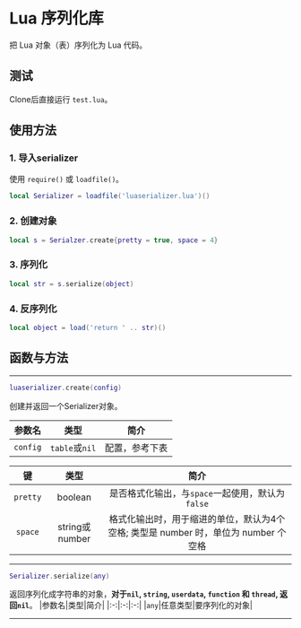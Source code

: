 # Lua 序列化库

把 Lua 对象（表）序列化为 Lua 代码。

## 测试

Clone后直接运行 `test.lua`。

## 使用方法

### 1. 导入serializer

使用 `require()` 或 `loadfile()`。

```lua
local Serializer = loadfile('luaserializer.lua')()
```

### 2. 创建对象

```lua
local s = Serialzer.create{pretty = true, space = 4}
```

### 3. 序列化

```lua
local str = s.serialize(object)
```

### 4. 反序列化

```lua
local object = load('return ' .. str)()
```

## 函数与方法

---

```lua
luaserializer.create(config)
```
创建并返回一个Serializer对象。

|参数名|类型|简介|
|:-:|:-:|:-:|
|`config`|`table`或`nil`|配置，参考下表|

|键|类型|简介|
|:-:|:-:|:-:|
|`pretty`|boolean|是否格式化输出，与`space`一起使用，默认为`false`|
|`space`|string或number|格式化输出时，用于缩进的单位，默认为4个空格; 类型是 number 时，单位为 number 个空格|

---

```lua
Serializer.serialize(any)
```
返回序列化成字符串的对象，**对于`nil`, `string`, `userdata`, `function` 和 `thread`, 返回`nil`**。
|参数名|类型|简介|
|:-:|:-:|:-:|
|`any`|任意类型|要序列化的对象|

---
